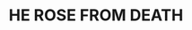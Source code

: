 ---
capo: 0
id: 0
lang: en-us
page: '31'
step: pre
subtitle: ''
tags: []
title: HE ROSE FROM DEATH
---